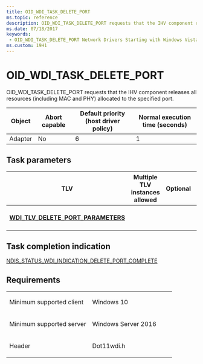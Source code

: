 ```yaml
---
title: OID_WDI_TASK_DELETE_PORT
ms.topic: reference
description: OID_WDI_TASK_DELETE_PORT requests that the IHV component releases all resources (including MAC and PHY) allocated to the specified port.
ms.date: 07/18/2017
keywords:
 - OID_WDI_TASK_DELETE_PORT Network Drivers Starting with Windows Vista
ms.custom: 19H1
---
```


# OID\_WDI\_TASK\_DELETE\_PORT


OID\_WDI\_TASK\_DELETE\_PORT requests that the IHV component releases all resources (including MAC and PHY) allocated to the specified port.

| Object  | Abort capable | Default priority (host driver policy) | Normal execution time (seconds) |
|---------|---------------|---------------------------------------|---------------------------------|
| Adapter | No            | 6                                     | 1                               |

 

## Task parameters


| TLV                                                                               | Multiple TLV instances allowed | Optional | Description                 |
|-----------------------------------------------------------------------------------|--------------------------------|----------|-----------------------------|
| [**WDI\_TLV\_DELETE\_PORT\_PARAMETERS**](./wdi-tlv-delete-port-parameters.md) |                                |          | The delete port parameters. |

 

## Task completion indication


[NDIS\_STATUS\_WDI\_INDICATION\_DELETE\_PORT\_COMPLETE](ndis-status-wdi-indication-delete-port-complete.md)

## Requirements

<table>
<colgroup>
<col width="50%" />
<col width="50%" />
</colgroup>
<tbody>
<tr class="odd">
<td><p>Minimum supported client</p></td>
<td><p>Windows 10</p></td>
</tr>
<tr class="even">
<td><p>Minimum supported server</p></td>
<td><p>Windows Server 2016</p></td>
</tr>
<tr class="odd">
<td><p>Header</p></td>
<td>Dot11wdi.h</td>
</tr>
</tbody>
</table>

 

